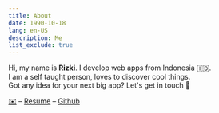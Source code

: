 ```yaml
---
title: About
date: 1990-10-18
lang: en-US
description: Me
list_exclude: true
---
```


Hi, my name is **Rizki**. I develop web apps from Indonesia 🇮🇩.  
I am a self taught person, loves to discover cool things.  
Got any idea for your next big app? Let's get in touch 🙋

<a href="mailto:hi@unrizki.id">✉️</a> – [Resume](/resume.pdf) – [Github](https://github.com/naidraikzir)
